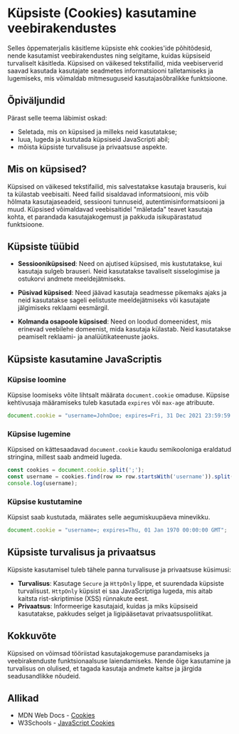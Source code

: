 # Küpsiste (Cookies) kasutamine veebirakendustes

Selles õppematerjalis käsitleme küpsiste ehk cookies'ide põhitõdesid, nende kasutamist veebirakendustes ning selgitame, kuidas küpsiseid turvaliselt käsitleda. Küpsised on väikesed tekstifailid, mida veebiserverid saavad kasutada kasutajate seadmetes informatsiooni talletamiseks ja lugemiseks, mis võimaldab mitmesuguseid kasutajasõbralikke funktsioone.

## Õpiväljundid

Pärast selle teema läbimist oskad:

- Seletada, mis on küpsised ja milleks neid kasutatakse;
- luua, lugeda ja kustutada küpsiseid JavaScripti abil;
- mõista küpsiste turvalisuse ja privaatsuse aspekte.

## Mis on küpsised?

Küpsised on väikesed tekstifailid, mis salvestatakse kasutaja brauseris, kui ta külastab veebisaiti. Need failid sisaldavad informatsiooni, mis võib hõlmata kasutajaseadeid, sessiooni tunnuseid, autentimisinformatsiooni ja muud. Küpsised võimaldavad veebisaitidel "mäletada" teavet kasutaja kohta, et parandada kasutajakogemust ja pakkuda isikupärastatud funktsioone.

## Küpsiste tüübid

- **Sessiooniküpsised**: Need on ajutised küpsised, mis kustutatakse, kui kasutaja sulgeb brauseri. Neid kasutatakse tavaliselt sisselogimise ja ostukorvi andmete meeldejätmiseks.

- **Püsivad küpsised**: Need jäävad kasutaja seadmesse pikemaks ajaks ja neid kasutatakse sageli eelistuste meeldejätmiseks või kasutajate jälgimiseks reklaami eesmärgil.

- **Kolmanda osapoole küpsised**: Need on loodud domeenidest, mis erinevad veebilehe domeenist, mida kasutaja külastab. Neid kasutatakse peamiselt reklaami- ja analüütikateenuste jaoks.

## Küpsiste kasutamine JavaScriptis

### Küpsise loomine

Küpsise loomiseks võite lihtsalt määrata `document.cookie` omaduse. Küpsise kehtivusaja määramiseks tuleb kasutada `expires` või `max-age` atribuute.

```javascript
document.cookie = "username=JohnDoe; expires=Fri, 31 Dec 2021 23:59:59 GMT";
```

### Küpsise lugemine

Küpsised on kättesaadavad `document.cookie` kaudu semikooloniga eraldatud stringina, millest saab andmeid lugeda.

```javascript
const cookies = document.cookie.split(';');
const username = cookies.find(row => row.startsWith('username')).split('=')[1];
console.log(username);
```

### Küpsise kustutamine

Küpsist saab kustutada, määrates selle aegumiskuupäeva minevikku.

```javascript
document.cookie = "username=; expires=Thu, 01 Jan 1970 00:00:00 GMT";
```

## Küpsiste turvalisus ja privaatsus

Küpsiste kasutamisel tuleb tähele panna turvalisuse ja privaatsuse küsimusi:

- **Turvalisus**: Kasutage `Secure` ja `HttpOnly` lippe, et suurendada küpsiste turvalisust. `HttpOnly` küpsist ei saa JavaScriptiga lugeda, mis aitab kaitsta rist-skriptimise (XSS) rünnakute eest.
- **Privaatsus**: Informeerige kasutajaid, kuidas ja miks küpsiseid kasutatakse, pakkudes selget ja ligipääsetavat privaatsuspoliitikat.

## Kokkuvõte

Küpsised on võimsad tööriistad kasutajakogemuse parandamiseks ja veebirakenduste funktsionaalsuse laiendamiseks. Nende õige kasutamine ja turvalisus on olulised, et tagada kasutaja andmete kaitse ja järgida seadusandlikke nõudeid.

## Allikad

- MDN Web Docs - [Cookies](https://developer.mozilla.org/en-US/docs/Web/HTTP/Cookies)
- W3Schools - [JavaScript Cookies](https://www.w3schools.com/js/js_cookies.asp)
